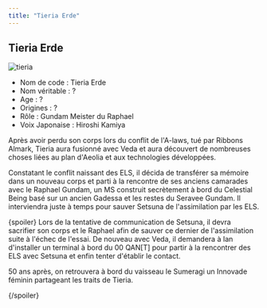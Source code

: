```yaml
---
title: "Tieria Erde"
---
```


Tieria Erde
-----------

![tieria](/images/stories/saga/gundam00film/persos/celestialbeing/tieria.jpg)
- Nom de code : Tieria Erde  
- Nom véritable : ?  
- Age : ?  
- Origines : ?   
- Rôle : Gundam Meister du Raphael  
- Voix Japonaise : Hiroshi Kamiya


Après avoir perdu son corps lors du conflit de l'A-laws, tué par Ribbons Almark, Tieria aura fusionné avec Veda et aura découvert de nombreuses choses liées au plan d'Aeolia et aux technologies développées.


Constatant le conflit naissant des ELS, il décida de transférer sa mémoire dans un nouveau corps et parti à la rencontre de ses anciens camarades avec le Raphael Gundam, un MS construit secrètement à bord du Celestial Being basé sur un ancien Gadessa et les restes du Seravee Gundam. Il interviendra juste à temps pour sauver Setsuna de l'assimilation par les ELS.


{spoiler}
Lors de la tentative de communication de Setsuna, il devra sacrifier son corps et le Raphael afin de sauver ce dernier de l'assimilation suite à l'échec de l'essai. De nouveau avec Veda, il demandera à Ian d'installer un terminal à bord du 00 QAN[T] pour partir à la rencontrer des ELS avec Setsuna et enfin tenter d'établir le contact.


50 ans après, on retrouvera à bord du vaisseau le Sumeragi un Innovade féminin partageant les traits de Tieria.


{/spoiler}